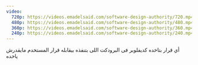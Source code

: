 ```yaml
---
video:
  720p: https://videos.emadelsaid.com/software-design-authority/720.mp4
  480p: https://videos.emadelsaid.com/software-design-authority/480.mp4
  360p: https://videos.emadelsaid.com/software-design-authority/360.mp4
  240p: https://videos.emadelsaid.com/software-design-authority/240.mp4
---
```


أي قرار بتاخده كديفلوبر فى البرودكت اللى بتنفذه بيقابله قرار المستخدم مايقدرش ياخده
